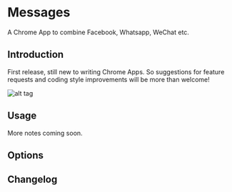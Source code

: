 # Messages

A Chrome App to combine Facebook, Whatsapp, WeChat etc.

## Introduction
First release, still new to writing Chrome Apps. So suggestions for feature requests and coding style improvements will be more than welcome!

![alt tag](http://jchui.me/files/github/messenger-ss1.png)

## Usage
More notes coming soon.

## Options

## Changelog